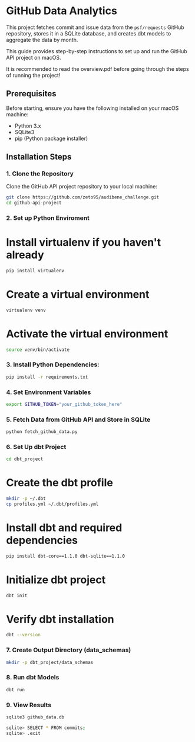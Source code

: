 # GitHub Data Analytics

This project fetches commit and issue data from the `psf/requests` GitHub repository, stores it in a SQLite database, and creates dbt models to aggregate the data by month.

This guide provides step-by-step instructions to set up and run the GitHub API project on macOS.

It is recommended to read the overview.pdf before going through the steps of running the project!

## Prerequisites
Before starting, ensure you have the following installed on your macOS machine:

- Python 3.x
- SQLite3
- pip (Python package installer)

## Installation Steps

### 1. Clone the Repository

Clone the GitHub API project repository to your local machine:

```bash
git clone https://github.com/zeto95/audibene_challenge.git
cd github-api-project 
```

### 2. Set up Python Enviroment 

# Install virtualenv if you haven't already
```bash
pip install virtualenv
```

# Create a virtual environment
```bash
virtualenv venv
```

# Activate the virtual environment
```bash
source venv/bin/activate
```

### 3. Install Python Dependencies:
```bash
pip install -r requirements.txt
```
### 4. Set Environment Variables
```bash
export GITHUB_TOKEN="your_github_token_here"
```
### 5. Fetch Data from GitHub API and Store in SQLite
```bash
python fetch_github_data.py
```

### 6. Set Up dbt Project
```bash
cd dbt_project
```
# Create the dbt profile
```bash
mkdir -p ~/.dbt
cp profiles.yml ~/.dbt/profiles.yml
```

# Install dbt and required dependencies
```bash
pip install dbt-core==1.1.0 dbt-sqlite==1.1.0
```
# Initialize dbt project
```bash
dbt init
```
# Verify dbt installation
```bash
dbt --version
```
### 7. Create Output Directory (data_schemas)
```bash
mkdir -p dbt_project/data_schemas
```

### 8. Run dbt Models
```bash
dbt run
```
### 9. View Results
```bash
sqlite3 github_data.db

sqlite> SELECT * FROM commits;
sqlite> .exit
```